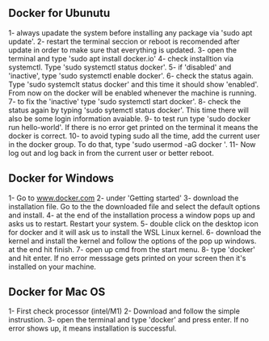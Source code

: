 ## Docker for Ubunutu

1- always upadate the system before installing any package via 'sudo apt update'.
2- restart the terminal seccion or reboot is recomended after update in order to make sure that everything is updated.
3- open the terminal and type 'sudo apt install docker.io'
4- check installtion via systemctl. Type 'sudo systemctl status docker'.
5- if 'disabled' and 'inactive', type 'sudo systemctl enable docker'. 
6- check the status again. Type 'sudo systemclt status docker' and this time it should show 'enabled'. From now on the docker will be enabled whenever the machine is running.
7- to fix the 'inactive' type 'sudo systemctl start docker'.
8- check the status again by typing 'sudo sytemctl status docker'. This time there will also be some login information avaiable.
9- to test run type 'sudo docker run hello-world'. If there is no error get printed on the terminal it means the docker is correct.
10- to avoid typing sudo all the time, add the current user in the docker group. To do that, type 'sudo usermod -aG docker <username>'.
11- Now log out and log back in from the current user or better reboot. 

## Docker for Windows

1- Go to www.docker.com
2- under 'Getting started'
3- download the installation file. Go to the the downloaded file and select the default options and install.
4- at the end of the installation process a window pops up and asks us to restart. Restart your system.
5- double click on the desktop icon for docker and it will ask us to install the WSL Linux kernel. 
6- download the kernel and install the kernel and follow the options of the pop up windows. at the end hit finish.
7- open up cmd from the start menu.
8- type 'docker' and hit enter. If no error messsage gets printed on your screen then it's installed on your machine.

## Docker for Mac OS

1- First check processor (intel/M1)
2- Download and follow the simple instrustion. 
3- open the terminal and type 'docker' and press enter. If no error shows up, it means installation is successful.